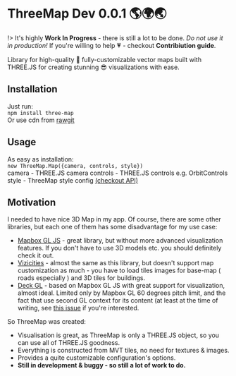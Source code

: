 
# ThreeMap Dev 0.0.1 :earth_americas::earth_africa::earth_asia:

!> It's highly **Work In Progress** - there is still a lot to be done.
*Do not use it in production!*
If you're willing to help :heartpulse: - checkout **Contribiution guide**.

Library for high-quality :high_brightness: fully-customizable vector maps
built with THREE.JS for creating stunning :sunglasses: visualizations with ease.

## Installation

Just run: <br/>
`npm install three-map` <br/>
Or use cdn from  [rawgit](https://rawgit.com/areknawo/ThreeMap/master/build/ThreeMap.min.js)

## Usage

As easy as installation: <br/>
`new ThreeMap.Map({camera, controls, style})`<br/>
camera - THREE.JS camera
controls - THREE.JS controls e.g. OrbitControls
style - ThreeMap style config [(checkout API)](api-interfaces-interfaces.istyle)

## Motivation

I needed to have nice 3D Map in my app. Of course, there are some other libraries,
but each one of them has some disadvantage for my use case:
* [Mapbox GL JS](https://www.mapbox.com/mapbox-gl-js/api/) - great library,
but without more advanced visualization features. If you don't have to
use 3D models etc. you should definitely check it out.
* [Vizicities](https://github.com/UDST/vizicities) - almost the same as this library,
but doesn't support map customization as much - you have to load tiles images
for base-map ( roads especially ) and 3D tiles for buildings.
* [Deck GL](http://uber.github.io/deck.gl) - based on Mapbox GL JS with great
support for visualization, almost ideal. Limited only by Mapbox GL 60 degrees
pitch limit, and the fact that use second GL context for its content
(at least at the time of writing, see [this issue](https://github.com/mapbox/mapbox-gl-js/issues/6456)
if you're interested.

So ThreeMap was created:
* Visualisation is great, as ThreeMap is only a THREE.JS object, so you can use all of THREE.JS goodness.
* Everything is constructed from MVT tiles, no need for textures & images.
* Provides a quite customizable configuration's options.
* **Still in development & buggy - so still a lot of work to do.**
